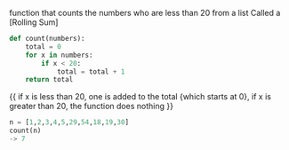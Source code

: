 function that counts the numbers who are less than 20 from a list
Called a [Rolling Sum]
```python
def count(numbers):
	total = 0
	for x in numbers:
		if x < 20:
			total = total + 1
	return total
```
{{ if x is less than 20, one is added to the total {which starts at 0}, if x is greater than 20, the function does nothing }}
```python
n = [1,2,3,4,5,29,54,18,19,30]
count(n)
-> 7
```
